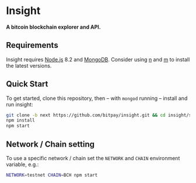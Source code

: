 # Insight

**A bitcoin blockchain explorer and API.**

## Requirements

Insight requires [Node.js](https://nodejs.org) 8.2 and [MongoDB](https://www.mongodb.com/). Consider using [n](https://github.com/tj/n) and [m](https://github.com/aheckmann/m) to install the latest versions.

## Quick Start

To get started, clone this repository, then – with `mongod` running – install and run insight:

```bash
git clone -b next https://github.com/bitpay/insight.git && cd insight/server
npm install
npm start
```

## Network / Chain setting

To use a specific network / chain set the `NETWORK` and  `CHAIN` environment variable, e.g.:

```bash
NETWORK=testnet CHAIN=BCH npm start
```
